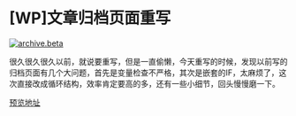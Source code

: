 # [WP]文章归档页面重写

[![archive.beta](https://attachment.soulteary.com/2011/01/30/archive.beta_.png "archive.beta")](https://attachment.soulteary.com/2011/01/30/archive.beta_.png) 

很久很久很久以前，就说要重写，但是一直偷懒，今天重写的时候，发现以前写的归档页面有几个大问题，首先是变量检查不严格，其次是嵌套的IF，太麻烦了，这次直接改成循环结构，效率肯定要高的多，还有一些小细节，回头慢慢磨一下。 

[预览地址](http://promiseforever.com/archives)

